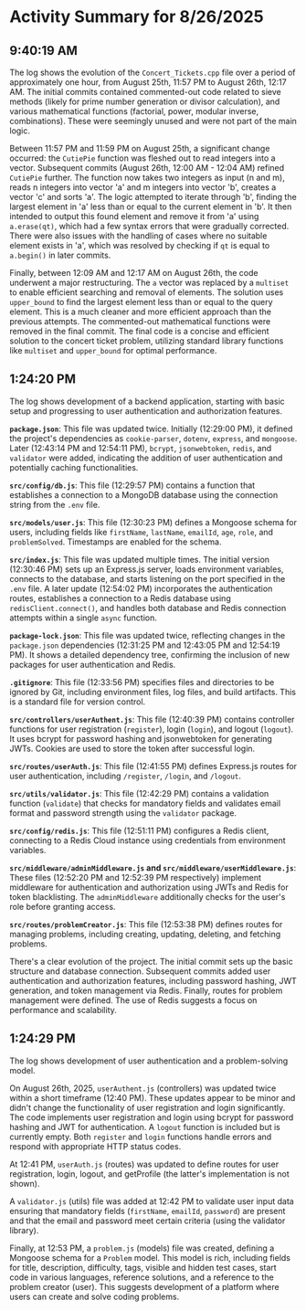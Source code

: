 # Activity Summary for 8/26/2025

## 9:40:19 AM
The log shows the evolution of the `Concert_Tickets.cpp` file over a period of approximately one hour, from August 25th, 11:57 PM to August 26th, 12:17 AM.  The initial commits contained commented-out code related to sieve methods (likely for prime number generation or divisor calculation), and various mathematical functions (factorial, power, modular inverse, combinations).  These were seemingly unused and were not part of the main logic.

Between 11:57 PM and 11:59 PM on August 25th, a significant change occurred: the `CutiePie` function was fleshed out to read integers into a vector.  Subsequent commits (August 26th, 12:00 AM - 12:04 AM) refined `CutiePie` further.  The function now takes two integers as input (n and m), reads n integers into vector 'a' and m integers into vector 'b', creates a vector 'c' and sorts 'a'. The logic attempted to iterate through 'b', finding the largest element in 'a' less than or equal to the current element in 'b'. It then intended to output this found element and remove it from 'a' using `a.erase(qt)`, which had a few syntax errors that were gradually corrected.  There were also issues with the handling of cases where no suitable element exists in 'a', which was resolved by checking if `qt` is equal to `a.begin()` in later commits.

Finally, between 12:09 AM and 12:17 AM on August 26th, the code underwent a major restructuring.  The `a` vector was replaced by a `multiset` to enable efficient searching and removal of elements. The solution uses `upper_bound` to find the largest element less than or equal to the query element. This is a much cleaner and more efficient approach than the previous attempts. The commented-out mathematical functions were removed in the final commit.  The final code is a concise and efficient solution to the concert ticket problem, utilizing standard library functions like `multiset` and `upper_bound` for optimal performance.


## 1:24:20 PM
The log shows development of a backend application, starting with basic setup and progressing to user authentication and authorization features.

**`package.json`**: This file was updated twice.  Initially (12:29:00 PM), it defined the project's dependencies as `cookie-parser`, `dotenv`, `express`, and `mongoose`.  Later (12:43:14 PM and 12:54:11 PM), `bcrypt`, `jsonwebtoken`, `redis`, and `validator` were added, indicating the addition of user authentication and potentially caching functionalities.

**`src/config/db.js`**:  This file (12:29:57 PM) contains a function that establishes a connection to a MongoDB database using the connection string from the `.env` file.

**`src/models/user.js`**: This file (12:30:23 PM) defines a Mongoose schema for users, including fields like `firstName`, `lastName`, `emailId`, `age`, `role`, and `problemSolved`.  Timestamps are enabled for the schema.

**`src/index.js`**: This file was updated multiple times. The initial version (12:30:46 PM) sets up an Express.js server, loads environment variables, connects to the database, and starts listening on the port specified in the `.env` file. A later update (12:54:02 PM) incorporates the authentication routes, establishes a connection to a Redis database using `redisClient.connect()`, and handles both database and Redis connection attempts within a single `async` function.

**`package-lock.json`**: This file was updated twice, reflecting changes in the `package.json` dependencies (12:31:25 PM and 12:43:05 PM and 12:54:19 PM).  It shows a detailed dependency tree, confirming the inclusion of new packages for user authentication and Redis.

**`.gitignore`**: This file (12:33:56 PM) specifies files and directories to be ignored by Git, including environment files, log files, and build artifacts.  This is a standard file for version control.

**`src/controllers/userAuthent.js`**: This file (12:40:39 PM) contains controller functions for user registration (`register`), login (`login`), and logout (`logout`).  It uses bcrypt for password hashing and jsonwebtoken for generating JWTs.  Cookies are used to store the token after successful login.

**`src/routes/userAuth.js`**: This file (12:41:55 PM) defines Express.js routes for user authentication, including `/register`, `/login`, and `/logout`.

**`src/utils/validator.js`**: This file (12:42:29 PM) contains a validation function (`validate`) that checks for mandatory fields and validates email format and password strength using the `validator` package.

**`src/config/redis.js`**: This file (12:51:11 PM) configures a Redis client, connecting to a Redis Cloud instance using credentials from environment variables.

**`src/middleware/adminMiddleware.js` and `src/middleware/userMiddleware.js`**: These files (12:52:20 PM and 12:52:39 PM respectively) implement middleware for authentication and authorization using JWTs and Redis for token blacklisting. The `adminMiddleware` additionally checks for the user's role before granting access.

**`src/routes/problemCreator.js`**: This file (12:53:38 PM) defines routes for managing problems, including creating, updating, deleting, and fetching problems.

There's a clear evolution of the project. The initial commit sets up the basic structure and database connection. Subsequent commits added user authentication and authorization features, including password hashing, JWT generation, and token management via Redis.  Finally, routes for problem management were defined. The use of Redis suggests a focus on performance and scalability.


## 1:24:29 PM
The log shows development of user authentication and a problem-solving model.

On August 26th, 2025,  `userAuthent.js` (controllers) was updated twice within a short timeframe (12:40 PM).  These updates appear to be minor and didn't change the functionality of user registration and login significantly.  The code implements user registration and login using bcrypt for password hashing and JWT for authentication.  A `logout` function is included but is currently empty.  Both `register` and `login` functions handle errors and respond with appropriate HTTP status codes.

At 12:41 PM, `userAuth.js` (routes) was updated to define routes for user registration, login, logout, and getProfile (the latter's implementation is not shown).

A `validator.js` (utils) file was added at 12:42 PM to validate user input data ensuring that mandatory fields (`firstName`, `emailId`, `password`) are present and that the email and password meet certain criteria (using the validator library).

Finally, at 12:53 PM, a `problem.js` (models) file was created, defining a Mongoose schema for a `Problem` model. This model is rich, including fields for title, description, difficulty, tags, visible and hidden test cases, start code in various languages, reference solutions, and a reference to the problem creator (user).  This suggests development of a platform where users can create and solve coding problems.
